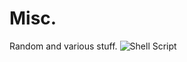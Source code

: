 # Misc.
Random and various stuff.
![Shell Script](https://img.shields.io/badge/shell_script-%23121011.svg?style=for-the-badge&logo=gnu-bash&logoColor=white)
